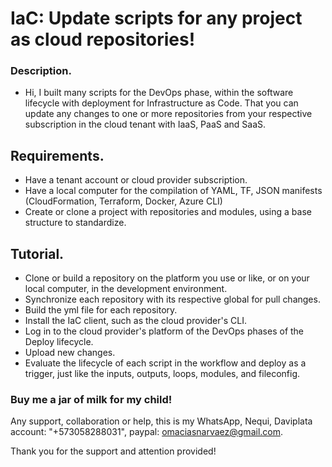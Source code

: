 # IaC: Update scripts for any project as cloud repositories!

### Description.

- Hi, I built many scripts for the DevOps phase, within the software lifecycle with deployment for Infrastructure as Code. That you can update any changes to one or more repositories from your respective subscription in the cloud tenant with IaaS, PaaS and SaaS.


## Requirements.

- Have a tenant account or cloud provider subscription.
- Have a local computer for the compilation of YAML, TF, JSON manifests (CloudFormation, Terraform, Docker, Azure CLI)
- Create or clone a project with repositories and modules, using a base structure to standardize.


## Tutorial.

- Clone or build a repository on the platform you use or like, or on your local computer, in the development environment.
- Synchronize each repository with its respective global for pull changes.
- Build the yml file for each repository.
- Install the IaC client, such as the cloud provider's CLI.
- Log in to the cloud provider's platform of the DevOps phases of the Deploy lifecycle.
- Upload new changes.
- Evaluate the lifecycle of each script in the workflow and deploy as a trigger, just like the inputs, outputs, loops, modules, and fileconfig.


### Buy me a jar of milk for my child!
Any support, collaboration or help, this is my WhatsApp, Nequi, Daviplata account: "+573058288031", paypal: omaciasnarvaez@gmail.com.

Thank you for the support and attention provided!
